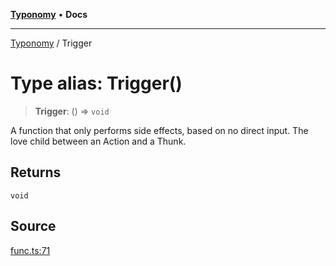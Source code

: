 [**Typonomy**](../README.md) • **Docs**

***

[Typonomy](../globals.md) / Trigger

# Type alias: Trigger()

> **Trigger**: () => `void`

A function that only performs side effects, based on no direct input.
The love child between an Action and a Thunk.

## Returns

`void`

## Source

[func.ts:71](https://github.com/softcraft-development/typonomy/blob/ed5b4a5fbf166e1697c202a3763530b08ec3fe05/src/func.ts#L71)
